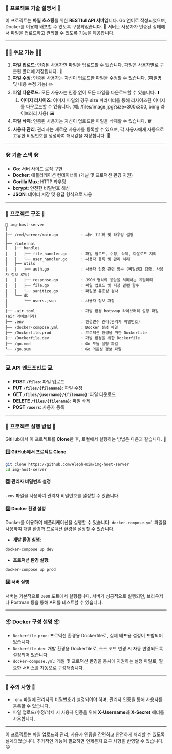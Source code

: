 ### 🌟 프로젝트 기술 설명서 🌟

이 프로젝트는 **파일 호스팅**를 위한 **RESTful API 서버**입니다. Go 언어로 작성되었으며, Docker를 이용해 배포할 수 있도록 구성되었습니다. 🚀 서버는 사용자가 인증된 상태에서 파일을 업로드하고 관리할 수 있도록 기능을 제공합니다. 

---

### 🧑‍💻 주요 기능 🧑‍💻

1. **파일 업로드**: 인증된 사용자만 파일을 업로드할 수 있습니다. 파일은 사용자별로 구분된 폴더에 저장됩니다. 📂
2. **파일 수정**: 인증된 사용자는 자신이 업로드한 파일을 수정할 수 있습니다. (파일명 및 내용 수정 가능) ✏️
3. **파일 다운로드**: 모든 사용자는 인증 없이 모든 파일을 다운로드할 수 있습니다. ⬇️
    1. **이미지 리사이즈**: 이미지 파일의 경우 size 파라미터를 통해 리사이즈된 이미지를 다운로드할 수 있습니다. (예: /files/image.jpg?size=300x300, bimg 라이브러리 사용) 🖼️
4. **파일 삭제**: 인증된 사용자는 자신이 업로드한 파일을 삭제할 수 있습니다. 🗑️
5. **사용자 관리**: 관리자는 새로운 사용자를 등록할 수 있으며, 각 사용자에게 자동으로 고유한 비밀번호를 생성하여 해시값을 저장합니다. 🔐

---

### 🛠️ 기술 스택 🛠️

- **Go**: 서버 사이드 로직 구현
- **Docker**: 애플리케이션 컨테이너화 (개발 및 프로덕션 환경 지원)
- **Gorilla Mux**: HTTP 라우팅
- **bcrypt**: 안전한 비밀번호 해싱
- **JSON**: 데이터 저장 및 응답 형식으로 사용

---

### 📁 프로젝트 구조 📁

```
📁 img-host-server
│
├── /cmd/server/main.go          : 서버 초기화 및 라우팅 설정
│
├── /internal
│   ├── handles
│   │   ├── file_handler.go      : 파일 업로드, 수정, 삭제, 다운로드 처리
│   │   └── user_handler.go      : 사용자 등록 및 관리 처리
│   ├── utils
│   │   ├── auth.go              : 사용자 인증 관련 함수 (비밀번호 검증, 사용자 정보 로딩)
│   │   ├── response.go          : JSON 형식의 응답을 처리하는 유틸리티
│   │   ├── file.go              : 파일 업로드 및 저장 관련 함수
│   │   └── sanitize.go          : 파일명 유효성 검사
│   └── db
│       └── users.json           : 사용자 정보 저장
│
├── .air.toml                    : 개발 환경 hotswap 라이브러리 설정 파일(air 라이브러리)
├── .env                         : 환경변수 관리(관리자 비밀번호)
├── /docker-compose.yml          : Docker 설정 파일
├── /Dockerfile.prod             : 프로덕션 환경을 위한 Dockerfile
├── /Dockerfile.dev              : 개발 환경을 위한 Dockerfile
├── /go.mod                      : Go 모듈 설정 파일
└── /go.sum                      : Go 의존성 정보 파일

```

---

### 💻 API 엔드포인트 💻

- **POST `/files`**: 파일 업로드
- **PUT `/files/{filename}`**: 파일 수정
- **GET `/files/{username}/{filename}`**: 파일 다운로드
- **DELETE `/files/{filename}`**: 파일 삭제
- **POST `/users`**: 사용자 등록

---

### 🚀 프로젝트 실행 방법 🚀

GitHub에서 이 프로젝트를 **Clone**한 후, 로컬에서 실행하는 방법은 다음과 같습니다. 🔽

#### 1️⃣ **GitHub에서 프로젝트 Clone**
```bash
git clone https://github.com/Aleph-Kim/img-host-server
cd img-host-server
```

#### 2️⃣ **관리자 비밀번호 설정**
`.env` 파일을 사용하여 관리자 비밀번호를 설정할 수 있습니다.

#### 3️⃣ **Docker 환경 설정**
Docker를 이용하여 애플리케이션을 실행할 수 있습니다. `docker-compose.yml` 파일을 사용하여 개발 환경과 프로덕션 환경을 설정할 수 있습니다.

- **개발 환경 실행**:
```bash
docker-compose up dev
```

- **프로덕션 환경 실행**:
```bash
docker-compose up prod
```

#### 4️⃣ **서버 실행**
서버는 기본적으로 `3000` 포트에서 실행됩니다. 서버가 성공적으로 실행되면, 브라우저나 Postman 등을 통해 API를 테스트할 수 있습니다.

---

### 📦 Docker 구성 설명 📦

- `Dockerfile.prod`: 프로덕션 환경용 Dockerfile로, 실제 배포용 설정이 포함되어 있습니다.
- `Dockerfile.dev`: 개발 환경용 Dockerfile로, 소스 코드 변경 시 자동 반영되도록 설정되어 있습니다.
- `docker-compose.yml`: 개발 및 프로덕션 환경을 동시에 지원하는 설정 파일로, 필요한 서비스를 자동으로 구성해줍니다.

---

### 🚨 주의 사항 🚨

- `.env` 파일에 관리자의 비밀번호가 설정되어야 하며, 관리자 인증을 통해 사용자를 등록할 수 있습니다.
- 파일 업로드/수정/삭제 시 사용자 인증을 위해 **X-Username**과 **X-Secret** 헤더를 사용합니다.

---

이 프로젝트는 파일 업로드와 관리, 사용자 인증을 간편하고 안전하게 처리할 수 있도록 설계되었습니다. 추가적인 기능이 필요하면 언제든지 요구 사항을 반영할 수 있습니다. 😊

